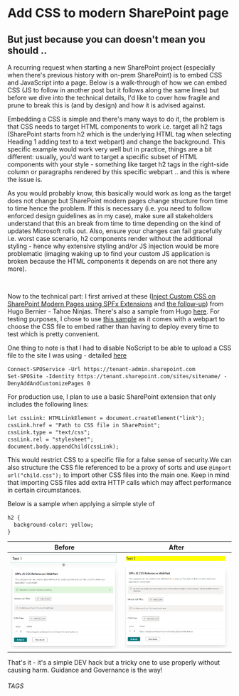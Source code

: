 # Add CSS to modern SharePoint page
## But just because you can doesn't mean you should ..

A recurring request when starting a new SharePoint project (especially when there's previous history with on-prem SharePoint) is to embed CSS and JavaScript into a page. Below is a walk-through of how we can embed CSS (JS to follow in another post but it follows along the same lines) but before we dive into the technical details, I'd like to cover how fragile and prune to break this is (and by design) and how it is advised against.

Embedding a CSS is simple and there's many ways to do it, the problem is that CSS needs to target HTML components to work i.e. target all h2 tags (SharePoint starts from h2 which is the underlying HTML tag when selecting Heading 1 adding text to a text webpart) and change the background. This specific example would work very well but in practice, things are a bit different: usually, you'd want to target a specific subset of HTML components with your style - something like target h2 tags in the right-side column or paragraphs rendered by this specific webpart .. and this is where the issue is.

As you would probably know, this basically would work as long as the target does not change but SharePoint modern pages change structure from time to time hence the problem. If this is necessary (i.e. you need to follow enforced design guidelines as in my case), make sure all stakeholders understand that this an break from time to time depending on the kind of updates Microsoft rolls out. Also, ensure your changes can fail gracefully i.e. worst case scenario, h2 components render without the additional styling - hence why extensive styling and/or JS injection would be more problematic (imaging waking up to find your custom JS application is broken because the HTML components it depends on are not there any more).

<br/>

Now to the technical part: I first arrived at these ([Inject Custom CSS on SharePoint Modern Pages using SPFx Extensions](https://link) and [the follow-up](https://tahoeninjas.blog/2018/10/29/update-inject-custom-css-on-sharepoint-modern-pages-using-spfx-application-extensions/)) from Hugo Bernier - Tahoe Ninjas. There's also a sample from Hugo [here](https://github.com/hugoabernier/react-application-injectcss). For testing purposes, I chose to use [this sample](https://github.com/pnp/sp-dev-fx-webparts/tree/master/samples/react-add-js-css-ref) as it comes with a webpart to choose the CSS file to embed rather than having to deploy every time to test which is pretty convenient.

One thing to note is that I had to disable NoScript to be able to upload a CSS file to the site I was using - detailed [here](https://asishpadhy.com/2020/01/21/issue-fix-access-denied-to-style-library-on-sharepoint-while-uploading-images/)
```
Connect-SPOService -Url https://tenant-admin.sharepoint.com
Set-SPOSite -Identity https://tenant.sharepoint.com/sites/sitename/ -DenyAddAndCustomizePages 0
```

For production use, I plan to use a basic SharePoint extension that only includes the following lines:
```
let cssLink: HTMLLinkElement = document.createElement("link");
cssLink.href = "Path to CSS file in SharePoint";
cssLink.type = "text/css";
cssLink.rel = "stylesheet";
document.body.appendChild(cssLink);
```
This would restrict CSS to a specific file for a false sense of security.We can also structure the CSS file referenced to be a proxy of sorts and use `@import url("child.css");` to import other CSS files into the main one. Keep in mind that importing CSS files add extra HTTP calls which may affect performance in certain circumstances.

Below is a sample when applying a simple style of
```
h2 {
  background-color: yellow;
}
```

Before|After
:-:|:-:
![Before](../images/2021-04-13/h2-WithoutStyle.png)|![After](../images/2021-04-13/h2-WithStyle.png)

That's it - it's a simple DEV hack but a tricky one to use properly without causing harm. Guidance and Governance is the way!
###### TAGS
<Modern> <SharePoint> <Hack> <Workaround> <CSS>